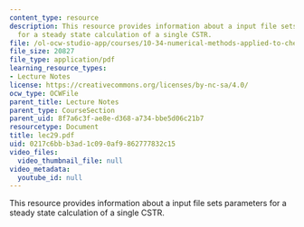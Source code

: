 ```yaml
---
content_type: resource
description: This resource provides information about a input file sets parameters
  for a steady state calculation of a single CSTR.
file: /ol-ocw-studio-app/courses/10-34-numerical-methods-applied-to-chemical-engineering-fall-2005/0217c6bbb3ad1c090af9862777832c15_lec29.pdf
file_size: 20827
file_type: application/pdf
learning_resource_types:
- Lecture Notes
license: https://creativecommons.org/licenses/by-nc-sa/4.0/
ocw_type: OCWFile
parent_title: Lecture Notes
parent_type: CourseSection
parent_uid: 8f7a6c3f-ae8e-d368-a734-bbe5d06c21b7
resourcetype: Document
title: lec29.pdf
uid: 0217c6bb-b3ad-1c09-0af9-862777832c15
video_files:
  video_thumbnail_file: null
video_metadata:
  youtube_id: null
---
```

This resource provides information about a input file sets parameters for a steady state calculation of a single CSTR.